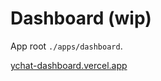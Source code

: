 # Dashboard (wip)

App root `./apps/dashboard`.

[ychat-dashboard.vercel.app](https://ychat-dashboard.vercel.app)
